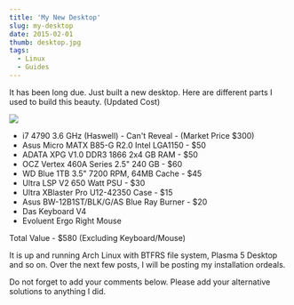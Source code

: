 ```yaml
---
title: 'My New Desktop'
slug: my-desktop
date: 2015-02-01
thumb: desktop.jpg
tags:
  - Linux
  - Guides
---
```


It has been long due. Just built a new desktop. Here are different parts I used to build this
beauty. (Updated Cost)

<img class="w-full max-w-2xl mx-auto" src="https://res.cloudinary.com/sadanandsingh/image/upload/v1596315538/desktop-cpu_js8xpy.jpg">

<br/>

- i7 4790 3.6 GHz (Haswell) - Can't Reveal - (Market Price \$300)
- Asus Micro MATX B85-G R2.0 Intel LGA1150 - \$50
- ADATA XPG V1.0 DDR3 1866 2x4 GB RAM - \$50
- OCZ Vertex 460A Series 2.5" 240 GB - \$60
- WD Blue 1TB 3.5" 7200 RPM, 64MB Cache - \$45
- Ultra LSP V2 650 Watt PSU - \$30
- Ultra XBlaster Pro U12-42350 Case - \$15
- Asus BW-12B1ST/BLK/G/AS Blue Ray Burner - \$20
- Das Keyboard V4
- Evoluent Ergo Right Mouse

Total Value - \$580 (Excluding Keyboard/Mouse)

It is up and running Arch Linux with BTFRS file system, Plasma 5 Desktop and so on. Over the next
few posts, I will be posting my installation ordeals.

Do not forget to add your comments below. Please add your alternative solutions to anything I did.
